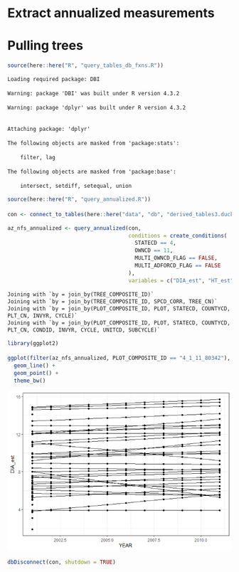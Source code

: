 # Extract annualized measurements

# Pulling trees

``` r
source(here::here("R", "query_tables_db_fxns.R"))
```

    Loading required package: DBI

    Warning: package 'DBI' was built under R version 4.3.2

    Warning: package 'dplyr' was built under R version 4.3.2


    Attaching package: 'dplyr'

    The following objects are masked from 'package:stats':

        filter, lag

    The following objects are masked from 'package:base':

        intersect, setdiff, setequal, union

``` r
source(here::here("R", "query_annualized.R"))

con <- connect_to_tables(here::here("data", "db", "derived_tables3.duckdb"))
```

``` r
az_nfs_annualized <- query_annualized(con,
                                      conditions = create_conditions(
                                        STATECD == 4,
                                        OWNCD == 11,
                                        MULTI_OWNCD_FLAG == FALSE,
                                        MULTI_ADFORCD_FLAG == FALSE
                                      ),
                                      variables = c("DIA_est", "HT_est", "YEAR", "ADFORCD", "SPCD_CORR", "SPCD_FLAG"))
```

    Joining with `by = join_by(TREE_COMPOSITE_ID)`
    Joining with `by = join_by(TREE_COMPOSITE_ID, SPCD_CORR, TREE_CN)`
    Joining with `by = join_by(PLOT_COMPOSITE_ID, PLOT, STATECD, COUNTYCD, PLT_CN, INVYR, CYCLE)`
    Joining with `by = join_by(PLOT_COMPOSITE_ID, PLOT, STATECD, COUNTYCD, PLT_CN, CONDID, INVYR, CYCLE, UNITCD, SUBCYCLE)`

``` r
library(ggplot2)

ggplot(filter(az_nfs_annualized, PLOT_COMPOSITE_ID == "4_1_11_80342"), aes(YEAR, DIA_est, group = TREE_COMPOSITE_ID)) +
  geom_line() +
  geom_point() +
  theme_bw()
```

![](annualized_from_db_files/figure-commonmark/unnamed-chunk-3-1.png)

``` r
dbDisconnect(con, shutdown = TRUE)
```
